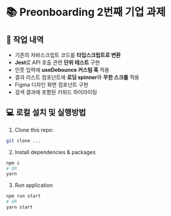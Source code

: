 # 📚 Preonboarding 2번째 기업 과제

## 🎀 작업 내역
* 기존의 자바스크립트 코드를 **타입스크립트로 변환**
* **Jest**로 API 호출 관련 **단위 테스트** 구현
* 인풋 입력에 **useDebounce 커스텀 훅** 적용
* 결과 리스트 컴포넌트에 **로딩 spinner**와 **무한 스크롤** 적용
* Figma 디자인 화면 컴포넌트 구현
* 검색 결과에 포함된 키워드 하이라이팅

## 💻 로컬 설치 및 실행방법

1. Clone this repo:

```bash
git clone ...
```

2. Install dependencies & packages

```bash
npm i
# OR
yarn
```

3. Run application

```bash
npm run start
# OR
yarn start
```
